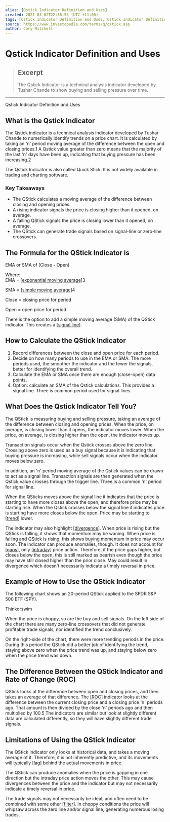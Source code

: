 ```yaml
---
alias: [Qstick Indicator Definition and Uses]
created: 2021-03-02T22:58:53 (UTC +11:00)
tags: [Qstick Indicator Definition and Uses, Qstick Indicator Definition and Uses]
source: https://www.investopedia.com/terms/q/qstick.asp
author: Cory Mitchell
---
```


# Qstick Indicator Definition and Uses

> ## Excerpt
> The Qstick Indicator is a technical analysis indicator developed by Tushar Chande to show buying and selling pressure over time.

---

Qstick Indicator Definition and Uses
## What is the Qstick Indicator

The Qstick indicator is a technical analysis indicator developed by Tushar Chande to numerically identify trends on a price chart. It is calculated by taking an 'n' period moving average of the difference between the open and closing prices.1 A Qstick value greater than zero means that the majority of the last 'n' days have been up, indicating that buying pressure has been increasing.2

The Qstick Indicator is also called Quick Stick. It is not widely available in trading and charting software.

### Key Takeaways

-   The QStick calculates a moving average of the difference between closing and opening prices.
-   A rising indicator signals the price is closing higher than it opened, on average.
-   A falling QStick signals the price is closing lower than it opened, on average.
-   The QStick can generate trade signals based on signal-line or zero-line crossovers.

## The Formula for the QStick Indicator is

EMA or SMA of (Close - Open)

Where:  
EMA = [[exponential moving average]](https://www.investopedia.com/terms/e/ema.asp)3

SMA = [[simple moving average]](https://www.investopedia.com/terms/s/sma.asp)4

Close = closing price for period

Open = open price for period

There is the option to add a simple moving average (SMA) of the QStick indicator. This creates a [[signal line]](https://www.investopedia.com/terms/s/signal_line.asp).

## How to Calculate the QStick Indicator

1.  Record differences between the close and open price for each period.
2.  Decide on how many periods to use in the EMA or SMA. The more periods used, the smoother the indicator and the fewer the signals, better for identifying the overall trend.
3.  Calculate the EMA or SMA once there are enough (close-open) data points.
4.  Option: calculate an SMA of the Qstick calculations. This provides a signal line. Three is common period used for signal lines.

## What Does the Qstick Indicator Tell You?

The QStick is measuring buying and selling pressure, taking an average of the difference between closing and opening prices. When the price, on average, is closing lower than it opens, the indicator moves lower. When the price, on average, is closing higher than the open, the indicator moves up.

Transaction signals occur when the Qstick crosses above the zero line. Crossing above zero is used as a buy signal because it is indicating that buying pressure is increasing, while sell signals occur when the indicator moves below zero.

In addition, an 'n' period moving average of the Qstick values can be drawn to act as a signal line. Transaction signals are then generated when the Qstick value crosses through the trigger line. Three is a common 'n' period for signal line.

When the QSticks moves above the signal line it indicates that the price is starting to have more closes above the open, and therefore price may be starting rise. When the Qstick crosses below the signal line it indicates price is starting have more closes below the open. Price may be starting to [[trend]](https://www.investopedia.com/terms/t/trend.asp) lower.

The indicator may also highlight [[divergence]](https://www.investopedia.com/terms/d/divergence.asp). When price is rising but the QStick is falling, it shows that momentum may be waning. When price is falling and QStick is rising, this shows buying momentum in price may occur soon. The indicator can produce anomalies, though. It does not account for [[gaps]](https://www.investopedia.com/terms/g/gap.asp), only [[intraday]](https://www.investopedia.com/terms/i/intraday.asp) price action. Therefore, if the price gaps higher, but closes below the open, this is still marked as bearish even though the price may have still closed higher than the prior close. May could result in divergence which doesn't necessarily indicate a timely reversal in price.

## Example of How to Use the QStick Indicator

The following chart shows an 20-period QStick applied to the SPDR S&P 500 ETF (SPY).

 Thinkorswim

When the price is choppy, so are the buy and sell signals. On the left side of the chart there are many zero-line crossovers that did not generate profitable trade signals, nor identified the trend conclusively.

On the right-side of the chart, there were more trending periods in the price. During this period the QStick did a better job of identifying the trend, staying above zero when the price trend was up, and staying below zero when the price trend was down.

## The Difference Between the QStick Indicator and Rate of Change (ROC)

QStick looks at the difference between open and closing prices, and then takes an average of that difference. The [[ROC]](https://www.investopedia.com/terms/p/pricerateofchange.asp) indicator looks at the difference between the current closing price and a closing price 'n' periods ago. That amount is then divided by the close 'n' periods ago and then multiplied by 100.5 The indicators are similar but look at slightly different data are calculated differently, so they will have slightly different trade signals.

## Limitations of Using the QStick Indicator

The QStick indicator only looks at historical data, and takes a moving average of it. Therefore, it is not inherently predictive, and its movements will typically [[lag]](https://www.investopedia.com/terms/l/laggingindicator.asp) behind the actual movements in price.

The QStick can produce anomalies when the price is gapping in one direction but the intraday price action moves the other. This may cause divergences between the price and the indicator but may not necessarily indicate a timely reversal in price.

The trade signals may not necessarily be ideal, and often need to be combined with some other [[filter]](https://www.investopedia.com/terms/f/filterrule.asp). In choppy conditions the price will whipsaw across the zero line and/or signal line, generating numerous losing trades.
